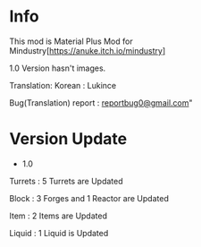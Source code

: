 # Info
This mod is Material Plus Mod for Mindustry[https://anuke.itch.io/mindustry]

1.0 Version hasn't images.

Translation:
Korean : Lukince

Bug(Translation) report : reportbug0@gmail.com"

# Version Update

- 1.0

Turrets : 5 Turrets are Updated

Block : 3 Forges and 1 Reactor are Updated

Item : 2 Items are Updated

Liquid : 1 Liquid is Updated
